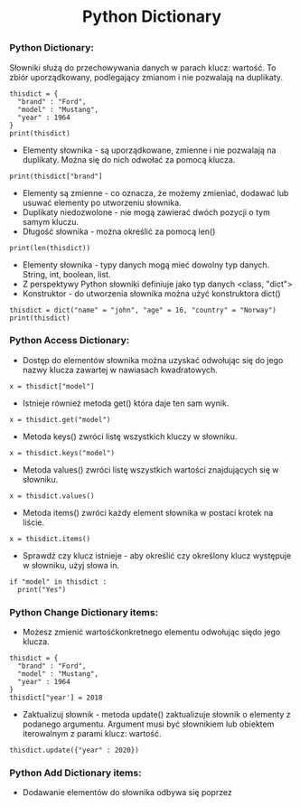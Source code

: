 # <p style="text-align: center;">Python Dictionary </p>

### Python Dictionary:
Słowniki służą do przechowywania danych w parach klucz: wartość. To zbiór uporządkowany, podlegający zmianom i nie pozwalają na duplikaty.
```
thisdict = {
  "brand" : "Ford",
  "model" : "Mustang",
  "year" : 1964
}
print(thisdict)
```
- Elementy słownika - są uporządkowane, zmienne i nie pozwalają na duplikaty. Można się do nich odwołać za pomocą klucza.
```
print(thisdict["brand"]
```
- Elementy są zmienne - co oznacza, że możemy zmieniać, dodawać lub usuwać elementy po utworzeniu słownika.
- Duplikaty niedozwolone - nie mogą zawierać dwóch pozycji o tym samym kluczu.
- Długość słownika - można określić za pomocą len()
```
print(len(thisdict))
```
- Elementy słownika - typy danych mogą mieć dowolny typ danych. String, int, boolean, list.
- Z perspektywy Python słowniki definiuje jako typ danych <class, "dict">
- Konstruktor - do utworzenia słownika można użyć konstruktora dict()
```
thisdict = dict("name" = "john", "age" = 16, "country" = "Norway")
print(thisdict)
```
### Python Access Dictionary:
- Dostęp do elementów słownika można uzyskać odwołując się do jego nazwy klucza zawartej w nawiasach kwadratowych.
```
x = thisdict["model"]
```
- Istnieje również metoda get() która daje ten sam wynik.
```
x = thisdict.get("model")
```
- Metoda keys() zwróci listę wszystkich kluczy w słowniku.
```
x = thisdict.keys("model")
```
- Metoda values() zwróci listę wszystkich wartości znajdujących się w słowniku.
```
x = thisdict.values()
```
- Metoda items() zwróci każdy element słownika w postaci krotek na liście.
```
x = thisdict.items()
```
- Sprawdź czy klucz istnieje - aby określić czy określony klucz występuje w słowniku, użyj słowa in.
```
if "model" in thisdict :
  print("Yes")
```
### Python Change Dictionary items:
- Możesz zmienić wartośćkonkretnego elementu odwołując siędo jego klucza.
```
thisdict = {
  "brand" : "Ford",
  "model" : "Mustang",
  "year" : 1964
}
thisdict["year'] = 2018
```
- Zaktualizuj słownik - metoda update() zaktualizuje słownik o elementy z podanego argumentu. Argument musi być słownikiem lub obiektem iterowalnym z parami klucz: wartość.
```
thisdict.update({"year" : 2020})
```
### Python Add Dictionary items:
- Dodawanie elementów do słownika odbywa się poprzez 
